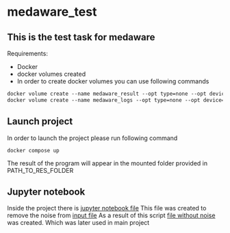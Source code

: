 # medaware_test
## This is the test task for medaware

Requirements: 
* Docker 
* docker volumes created
* In order to create docker volumes you can use following commands
``` dockerfile 
docker volume create --name medaware_result --opt type=none --opt device={PATH_TO_RES_FOLDER} --opt o=bind
docker volume create --name medaware_logs --opt type=none --opt device={PATH_TO_LOGS_FOLDER} --opt o=bind
```
## Launch project
In order to launch the project please run following command
```
docker compose up
```
The result of the program will appear in the mounted folder provided in PATH_TO_RES_FOLDER

## Jupyter notebook
Inside the project there is [jupyter notebook file](src/main/resources/noise_reduction.ipynb) 
This file was created to remove the noise from [input file](src/main/resources/task1_input) 
As a result of this script [file without noise](src/main/resources/task1_output.txt) was created. Which was later used in main project